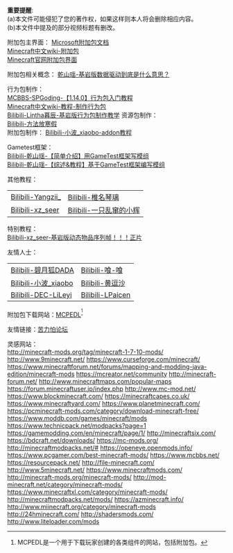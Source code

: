 **重要提醒**:  
(a)本文件可能侵犯了您的著作权，如果这样则本人将会删除相应内容。  
(b)本文件中提及的部分视频标题有删改。  

附加包主界面： 
[Microsoft附加包文档](https://docs.microsoft.com/en-us/minecraft/creator/)  
[Minecraft中文wiki-附加包](https://minecraft.fandom.com/zh/wiki/%E9%99%84%E5%8A%A0%E5%8C%85)  
[Minecraft官网附加包界面](https://www.minecraft.net/zh-hans/addons)  

附加包相关概念：  [乾山瑶-基岩版数据驱动到底是什么意思？](https://www.bilibili.com/video/BV1FP4y1a72c)

行为包制作：  
[MCBBS-SPGoding-【1.14.0】行为包入门教程](https://www.mcbbs.net/thread-829760-1-1.html)  
[Minecraft中文wiki-教程-制作行为包](https://minecraft.fandom.com/zh/wiki/%E6%95%99%E7%A8%8B/%E5%88%B6%E4%BD%9C%E8%A1%8C%E4%B8%BA%E5%8C%85)  
[Bilibili-Lintha暮辰-基岩版行为包制作教学](https://www.bilibili.com/video/BV1Lq4y1u7SA)
资源包制作：  
[Bilibili-方法放寒假](https://www.bilibili.com/read/readlist/rl121791)  
附加包制作：
[Bilibili-小波_xiaobo-addon教程](https://space.bilibili.com/402641129/favlist?fid=1284152029&ftype=create)  

Gametest框架：  
[Bilibili-乾山瑶-【简单介绍】用GameTest框架写模组](https://www.bilibili.com/video/BV1864y1t7Rw)  
[Bilibili-乾山瑶-【综述&教程】基于GameTest框架编写模组](https://www.bilibili.com/read/cv11904231)  

其他教程：  
<table>
    <tr>
        <td><a href="https://www.bilibili.com/video/BV1Lt411c7QC">Bilibili-Yangzii_</a></td>
        <td><a href="https://www.bilibili.com/video/BV1KW411p75D">Bilibili-椎名琴璃</a></td>
    </tr>
    <tr>
        <td><a href="https://www.bilibili.com/video/BV1nw411o7sh">Bilibili-xz_seer</a></td>
        <td><a href="https://space.bilibili.com/441929890/article">Bilibili-一只乱窜的小辉</a></td>
    </tr>
</table> 

特别教程：  
[Bilibili-xz_seer-基岩版动态物品序列帧！！！正片](https://www.bilibili.com/video/BV1kX4y1V7hy)  

友情人士：  
<table>
    <tr>
        <td><a href="https://space.bilibili.com/293767574/video">Bilibili-碧月狐DADA</a></td>
        <td><a href="https://space.bilibili.com/16567020/video">Bilibili-喰-喰</a></td>
    </tr>
    <tr>
        <td><a href="https://space.bilibili.com/402641129">Bilibili-小波_xiaobo</a></td>
        <td><a href="https://space.bilibili.com/487270210/video">Bilibili-黄逗沙</a></td>
    </tr>
    <tr>
        <td><a href="https://space.bilibili.com/253673675">Bilibili-DEC-LiLeyi</a></td>
        <td><a href="https://space.bilibili.com/450068295">Bilibili-LPaicen</a></td>
    </tr>
</table> 

附加包下载网站：[MCPEDL](https://mcpedl.com/)<sup>[^1]</sup>  

友情链接：[苦力怕论坛](klpbbs.com)  

灵感网站：  
http://minecraft-mods.org/tag/minecraft-1-7-10-mods/
http://www.9minecraft.net/
https://www.curseforge.com/minecraft/
https://www.minecraftforum.net/forums/mapping-and-modding-java-edition/minecraft-mods
https://mcreator.net/community
http://minecraft-forum.net/
http://www.minecraftmaps.com/popular-maps
https://forum.minecraftuser.jp/index.php
http://www.mc-mod.net/
https://www.blockminecraft.com/
https://minecraftcapes.co.uk/
https://www.minecraftyard.com/
https://www.planetminecraft.com/
https://pcminecraft-mods.com/category/download-minecraft-free/
https://www.moddb.com/games/minecraft/mods
https://www.technicpack.net/modpacks?page=1
https://gamemodding.com/en/minecraft/page/1/
http://minecraftsix.com/
https://bdcraft.net/downloads/
https://mc-mods.org/
http://minecraftmodpacks.net/#
https://openeye.openmods.info/
https://www.pcgamer.com/best-minecraft-mods/
https://www.mcbbs.net/
https://resourcepack.net/
http://file-minecraft.com/
http://www.5minecraft.net/
https://www.minecraftmods.com/
http://minecraft-mods.org/minecraft-mods/
http://mod-minecraft.net/category/minecraft-mods/
https://www.minecraftxl.com/category/minecraft-mods/
http://minecraftmodpacks.net/mods/
https://azminecraft.info/
http://www.miinecraft.org/category/minecraft-mods
http://24hminecraft.com/
http://shadersmods.com/
http://www.liteloader.com/mods

[^1]:MCPEDL是一个用于下载玩家创建的各类组件的网站，包括附加包。